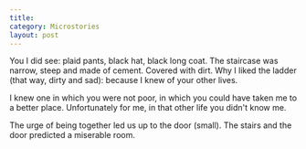 ```yaml
---
title:
category: Microstories
layout: post
---
```


You I did see: plaid pants, black hat, black long coat. The staircase was narrow, steep and made of cement. Covered with dirt. Why I liked the ladder (that way, dirty and sad): because I knew of your other lives.

I knew one in which you were not poor, in which you could have taken me to a better place. Unfortunately for me, in that other life you didn't know me.

The urge of being together led us up to the door (small). The stairs and the door predicted a miserable room.

